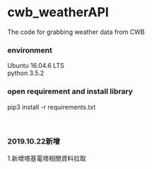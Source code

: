 # cwb_weatherAPI
The code for grabbing weather data from CWB<br>

### environment
Ubuntu 16.04.6 LTS<br>
python 3.5.2<br>

### open requirement and install library
pip3 install -r requirements.txt<br>
<br>
<br>

### 2019.10.22新增
1.新增塔基電塔相關資料拉取<br>
